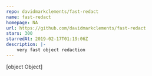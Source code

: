 ```yaml
---
repo: davidmarkclements/fast-redact
name: fast-redact
homepage: NA
url: https://github.com/davidmarkclements/fast-redact
stars: 300
starredAt: 2019-02-17T01:19:06Z
description: |-
    very fast object redaction
---
```


[object Object]
